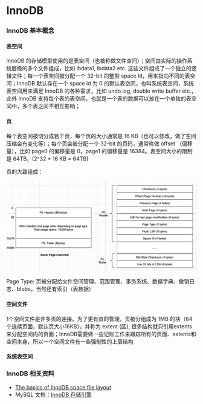 # InnoDB

### InnoDB 基本概念

#### 表空间

InnoDB 的存储模型使用的是表空间（也被称做文件空间）；空间由实际的操作系统层级的多个文件组成，比如 ibdata1, ibdata2 etc. 这些文件组成了一个独立的逻辑文件；每一个表空间被分配一个 32-bit 的整型 space Id，用来指向不同的表空间；InnoDB 默认存在一个 space id 为 0 的默认表空间，也叫系统表空间，系统表空间用来满足 InnoDB 的各种需求，比如 undo log, double write buffer etc.，此外 InnoDB 支持每个表的表空间，也就是一个表的数据可以放在一个单独的表空间中，多个表之间不相互影响；

#### 页

每个表空间被切分成若干页，每个页的大小通常是 16 KB（也可以修改，做了空间压缩会有变化等）；每个页会被分配一个 32-bit 的页码，通常称做 offset （偏移量），比如 page0 的偏移量是 0，page1 的偏移量是 16384。表空间大小的限制是 64TB，\(2^32 \* 16 KB = 64TB\)

页的大致组成：

![Page Overview](../../.gitbook/assets/image%20%2849%29.png)

Page Type: 页被分配给文件空间管理、范围管理、事务系统、数据字典、撤销日志、blobs，当然还有索引（表数据）

#### 空间文件

1个空间文件是许多页的连接。为了更有效的管理，页被分组成为 1MB 的块（64个连续页面，默认页大小16KB），并称为 extent \(区\), 很多结构就只引用extents来分配空间内的页面；InnoDB需要做一些记账工作来跟踪所有的页面、extents和空间本身，所以一个空间文件有一些强制性的上层结构

#### 系统表空间



### InnoDB 相关资料

* [The basics of InnoDB space file layout](https://blog.jcole.us/2013/01/03/the-basics-of-innodb-space-file-layout/)
* MySQL 文档：[InnoDB 存储引擎](https://dev.mysql.com/doc/refman/5.7/en/innodb-storage-engine.html)

